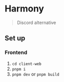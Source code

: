 # Harmony

> Discord alternative

## Set up

### Frontend

1. `cd client-web`
2. `pnpm i`
3. `pnpm dev` or `pnpm build`
